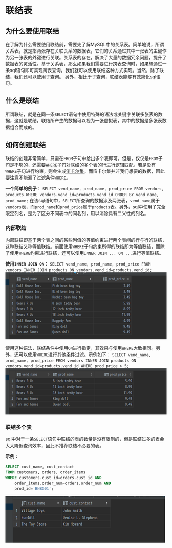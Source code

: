 # 联结表

## 为什么要使用联结

在了解为什么需要使用联结前，需要先了解MySQL中的关系表。简单地说，所谓关系表，就是指两张存在关联关系的数据表，它们的关系通过其中一张表的主键作为另一张表的外键进行关联。关系表的存在，解决了大量的数据冗余问题，提升了数据表的灵活性。基于关系表，那么如果我们需要进行跨表查询时，如果想通过一条sql语句即可实现跨表查询，我们就可以使用联结这种方式实现。当然，除了联结，我们还可以使用子查询。
另外，相比于子查询，联结表能够有效简化sql语句。

## 什么是联结

所谓联结，就是在同一条`SELECT`语句中使用特殊的语法或关键字关联多张表的数据，这就是联结，联结所产生的数据可以视为一张虚拟表，其中的数据是多张表数据组合而成的。

## 如何创建联结

联结的创建非常简单，只需在`FROM`子句中给出多个表即可。但是，仅仅是`FROM`子句是不够的，还需要`WHERE`子句对联结的多个表的行进行逻辑匹配。若是没有`WHERE`子句进行约束，则会生成[笛卡尔集](https://baike.baidu.com/item/%E7%AC%9B%E5%8D%A1%E5%B0%94%E9%9B%86)。而笛卡尔集并非我们想要的数据，因此要注意不能漏了过滤条件`WHERE`。

**一个简单的例子**：
`SELECT vend_name, prod_name, prod_price FROM vendors, products WHERE vendors.vend_id=products.vend_id ORDER BY vend_name, prod_name;`
在该sql语句中，`SELECT`所查询的数据涉及两张表，`vend_name`属于`vendors`表，而`prod_name`和`prod_price`属于`products`表。另外，sql中使用了完全限定列名，是为了区分不同表中的同名列，用以消除具有二义性的列名。

### 内部联结

内部联结即基于两个表之间的某些列值的等值约束进行两个表间的行与行的联结，这种联结又称等值联结。前面使用`WHERE`子句约束所得的联结即为等值联结，而除了使用`WHERE`约束进行联结，还可以使用`INNER JOIN ... ON ...`进行等值联结。

**使用`INNER JOIN ON`**：
`SELECT vend_name, prod_name, prod_price FROM vendors INNER JOIN products ON vendors.vend_id=products.vend_id;`
![join_on01](static/images/join_on01.png)
  
使用这种语法，联结条件中使用`ON`进行指定，其效果与使用`WHERE`大致相同。另外，还可以使用`WHERE`进行其他条件过滤。示例如下：
`SELECT vend_name, prod_name, prod_price FROM vendors INNER JOIN products ON vendors.vend_id=products.vend_id WHERE prod_price > 5;`
![join_on02](static/images/join_on02.png)

### 联结多个表

sql中对于一条`SELECT`语句中联结的表的数量是没有限制的，但是联结过多的表会大大降低查询效率，因此不推荐联结不必要的表。

**示例**：

```sql
SELECT cust_name, cust_contact
FROM customers, orders, order_items
WHERE customers.cust_id=orders.cust_id AND
    order_items.order_num=orders.order_num AND
    prod_id='BNBG01';
```

![multi_join](static/images/multi_join.png)
